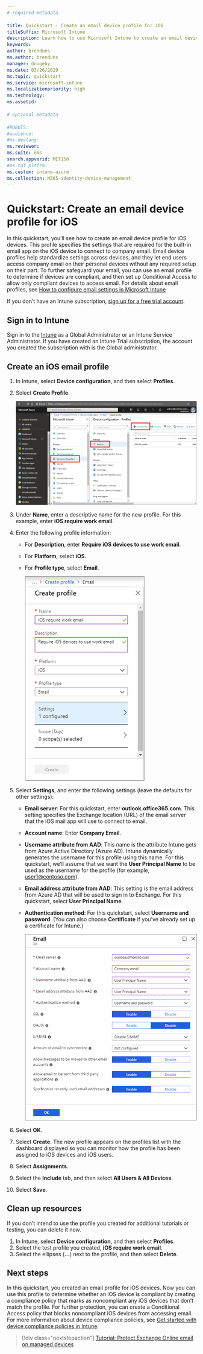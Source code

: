```yaml
---
# required metadata

title: Quickstart - Create an email device profile for iOS
titleSuffix: Microsoft Intune
description: Learn how to use Microsoft Intune to create an email device profile so iOS devices can securely connect to company email.
keywords:
author: brenduns
ms.author: brenduns
manager: dougeby
ms.date: 03/26/2019
ms.topic: quickstart
ms.service: microsoft-intune
ms.localizationpriority: high
ms.technology:
ms.assetid: 

# optional metadata

#ROBOTS:
#audience:
#ms.devlang:
ms.reviewer:
ms.suite: ems
search.appverid: MET150
#ms.tgt_pltfrm:
ms.custom: intune-azure
ms.collection: M365-identity-device-management
---
```


# Quickstart: Create an email device profile for iOS

In this quickstart, you’ll see how to create an email device profile for iOS devices. This profile specifies the settings that are required for the built-in email app on the iOS device to connect to company email. Email device profiles help standardize settings across devices, and they let end users access company email on their personal devices without any required setup on their part. To further safeguard your email, you can use an email profile to determine if devices are compliant, and then set up Conditional Access to allow only compliant devices to access email. For details about email profiles, see [How to configure email settings in Microsoft Intune](email-settings-configure.md)

If you don’t have an Intune subscription, [sign up for a free trial account](../free-trial-sign-up.md).

## Sign in to Intune

Sign in to the [Intune](https://aka.ms/intuneportal) as a Global Administrator or an Intune Service Administrator. If you have created an Intune Trial subscription, the account you created the subscription with is the Global administrator.

## Create an iOS email profile
1. In Intune, select **Device configuration**, and then select **Profiles**.
2. Select **Create Profile**.
   
   ![Create an email profile for iOS](./media/quickstart-email-profile/ios-create-profile.png)

3. Under **Name**, enter a descriptive name for the new profile. For this example, enter **iOS require work email**.
4. Enter the following profile information:
   - For **Description**, enter **Require iOS devices to use work email**.
   - For **Platform**, select **iOS**.
   - For **Profile type**, select **Email**.
    
     ![Create an email profile for use with iOS](./media/quickstart-email-profile/ios-email-profile-name.png)

5. Select **Settings**, and enter the following settings (leave the defaults for other settings):
   - **Email server**: For this quickstart, enter **outlook.office365.com**. This setting specifies the Exchange location (URL) of the email server that the iOS mail app will use to connect to email.
   - **Account name**: Enter **Company Email**.
   - **Username attribute from AAD**: This name is the attribute Intune gets from Azure Active Directory (Azure AD). Intune dynamically generates the username for this profile using this name. For this quickstart, we’ll assume that we want the **User Principal Name** to be used as the username for the profile (for example, user1@contoso.com).
   - **Email address attribute from AAD**: This setting is the email address from Azure AD that will be used to sign in to Exchange. For this quickstart, select **User Principal Name**.
   - **Authentication method**: For this quickstart, select **Username and password**. (You can also choose **Certificate** if you’ve already set up a certificate for Intune.)
    
     ![Create an email profile for iOS use](./media/quickstart-email-profile/ios-email-profile.png)

6. Select **OK**.
7. Select **Create**. The new profile appears on the profiles list with the dashboard displayed so you can monitor how the profile has been assigned to iOS devices and iOS users.
8. Select **Assignments**.
9. Select the **Include** tab, and then select **All Users & All Devices**. 
10. Select **Save**.

## Clean up resources
If you don’t intend to use the profile you created for additional tutorials or testing, you can delete it now.
1. In Intune, select **Device configuration**, and then select **Profiles**.
2. Select the test profile you created, **iOS require work email**.
3. Select the ellipses (**...**) next to the profile, and then select **Delete**.

## Next steps

In this quickstart, you created an email profile for iOS devices. Now you can use this profile to determine whether an iOS device is compliant by creating a compliance policy that marks as noncompliant any iOS devices that don't match the profile. For further protection, you can create a Conditional Access policy that blocks noncompliant iOS devices from accessing email. For more information about device compliance policies, see [Get started with device compliance policies in Intune](../protect/device-compliance-get-started.md).

> [!div class="nextstepaction"]
> [Tutorial: Protect Exchange Online email on managed devices](../tutorial-protect-email-on-enrolled-devices.md)
